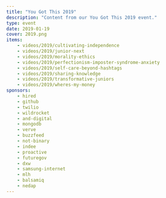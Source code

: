 ```yaml
---
title: "You Got This 2019"
description: "Content from our You Got This 2019 event."
type: event
date: 2019-01-19
cover: 2019.png
items:
    - videos/2019/cultivating-independence
    - videos/2019/junior-next
    - videos/2019/morality-ethics
    - videos/2019/perfectionism-imposter-syndrome-anxiety
    - videos/2019/self-care-beyond-hashtags
    - videos/2019/sharing-knowledge
    - videos/2019/transformative-juniors
    - videos/2019/wheres-my-money
sponsors:
    - hired
    - github
    - twilio
    - wildrocket
    - and-digital
    - mongodb
    - verve
    - buzzfeed
    - not-binary
    - indee
    - proactive
    - futuregov
    - dxw
    - samsung-internet
    - mlh
    - balsamiq
    - nedap
---
```

